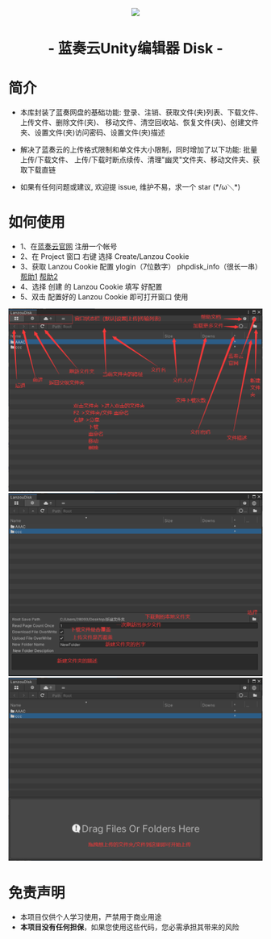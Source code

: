 <p align="center">
<img src="https://pc.woozooo.com/img/logo2.gif" width="200">
</p>

<h1 align="center">- 蓝奏云Unity编辑器 Disk -</h1>


# 简介

- 本库封装了蓝奏网盘的基础功能: 登录、注销、获取文件(夹)列表、下载文件、上传文件、删除文件(夹)、
移动文件、清空回收站、恢复文件(夹)、创建文件夹、设置文件(夹)访问密码、设置文件(夹)描述

- 解决了蓝奏云的上传格式限制和单文件大小限制，同时增加了以下功能: 批量上传/下载文件、
上传/下载时断点续传、清理"幽灵"文件夹、移动文件夹、获取下载直链

- 如果有任何问题或建议, 欢迎提 issue, 维护不易，求一个 star (\*/ω＼*)

# 如何使用
* 1、在[蓝奏云官网](https://up.woozooo.com/) 注册一个帐号
* 2、在 Project 窗口 右键 选择 Create/Lanzou Cookie
* 3、获取 Lanzou Cookie 配置 ylogin（7位数字） phpdisk_info（很长一串） [帮助1](https://blog.csdn.net/u011781521/article/details/87791125) [帮助2](https://bbs.zsxwz.com/thread-2505.html)
* 4、选择 创建 的 Lanzou Cookie 填写 好配置
* 5、双击 配置好的 Lanzou Cookie 即可打开窗口 使用

![基础](./Pics/1.png)
![设置](./Pics/2.png)
![上传](./Pics/3.png)

# 免责声明

- 本项目仅供个人学习使用，严禁用于商业用途
- **本项目没有任何担保**，如果您使用这些代码，您必需承担其带来的风险
